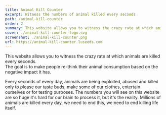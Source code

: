 ```yaml
---
title: Animal Kill Counter
excerpt: Witness the numbers of animal killed every seconds
path: /animal-kill-counter
order: 2
summary: This website allows you to witness the crazy rate at which animals are killed every seconds. The goal is to make people re-think their animal consumption based on the negative impact it has.
cover: ./animal-kill-counter-logo.svg
screenshot: ./animal-kill-counter.png
url: https://animal-kill-counter.luseeds.com
---
```


This website allows you to witness the crazy rate at which animals are killed every seconds.  
The goal is to make people re-think their animal consumption based on the negative impact it has.

Every seconds of every day, animals are being exploited, abused and killed only to please our taste buds, make some of our clothes, entertain ourselves or for testing purposes.
The numbers you will see on this website are so huge it's hard for our brain to process it, but it's the reality. Millions of animals are killed every day, we need to end this, we need to end killing life itself.
